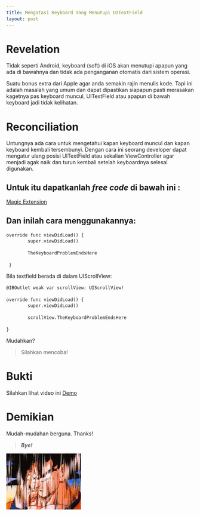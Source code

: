 ```yaml
---
title: Mengatasi Keyboard Yang Menutupi UITextField
layout: post
---
```


# Revelation
Tidak seperti Android,  keyboard (soft) di iOS akan menutupi apapun yang ada di bawahnya dan tidak ada penganganan otomatis dari sistem operasi.

Suatu bonus extra dari Apple agar anda semakin rajin menulis kode. Tapi ini adalah masalah yang umum dan dapat dipastikan siapapun pasti merasakan kagetnya pas keyboard muncul,  UITextField atau apapun di bawah keyboard jadi tidak kelihatan.

# Reconciliation

Untungnya ada cara untuk mengetahui kapan keyboard muncul dan kapan keyboard kembali tersembunyi. Dengan cara ini seorang developer dapat mengatur ulang posisi UITextField atau sekalian ViewController agar menjadi agak naik dan turun kembali setelah keyboardnya selesai digunakan.



## Untuk itu dapatkanlah ***free code***  di bawah ini :

[Magic Extension](https://github.com/fitsyu/Handling-Overlaying-iOS-Keyboard/blob/master/Handling%20Overlaying%20Keyboard/Extension.swift)


## Dan inilah cara menggunakannya:

```
override func viewDidLoad() {
        super.viewDidLoad()
			 
        TheKeyboardProblemEndsHere
 
 }

```

Bila textfield berada di dalam UIScrollView:

```
@IBOutlet weak var scrollView: UIScrollView!
    
override func viewDidLoad() {
        super.viewDidLoad()
        
        scrollView.TheKeyboardProblemEndsHere
				
}
```

Mudahkan?
> Silahkan mencoba!

# Bukti
Silahkan lihat video ini [Demo](https://github.com/fitsyu/Handling-Overlaying-iOS-Keyboard/blob/master/Demo/Demo.m4v)
# Demikian
Mudah-mudahan berguna. Thanks!

> ***Bye!***

![bye](/images/bye.gif)
